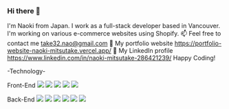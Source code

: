 ### Hi there 👋
I'm Naoki from Japan. I work as a full-stack developer based in Vancouver.
I'm working on various e-commerce websites using Shopify.
📫 Feel free to contact me take32.nao@gmail.com
🔗 My portfolio website https://portfolio-website-naoki-mitsutake.vercel.app/
🔗 My LinkedIn profile https://www.linkedin.com/in/naoki-mitsutake-286421239/
Happy Coding!

-Technology-

Front-End
<img src="https://img.shields.io/badge/-Html5-f2f2f2.svg?logo=html5&style=for-the-badge">
<img src="https://img.shields.io/badge/-Css3-1572B6.svg?logo=css3&style=for-the-badge">
<img src="https://img.shields.io/badge/-Javascript-f2f2f2.svg?logo=javascript&style=for-the-badge">
<img src="https://img.shields.io/badge/-React-f2f2f2.svg?logo=react&style=for-the-badge">
<img src="https://img.shields.io/badge/-Shopify-F2F2F2.svg?logo=Shopify&style=for-the-badge">

Back-End
<img src="https://img.shields.io/badge/-Php-f2f2f2.svg?logo=php&style=for-the-badge">
<img src="https://img.shields.io/badge/-Node.js-f2f2f2.svg?logo=node.js&style=for-the-badge">
<img src="https://img.shields.io/badge/-Express-111111.svg?logo=Express&style=for-the-badge">
<img src="https://img.shields.io/badge/-Laravel-111111.svg?logo=laravel&style=for-the-badge">
<img src="https://img.shields.io/badge/-Mysql-111111.svg?logo=mysql&style=for-the-badge">
<img src="https://img.shields.io/badge/-Mongodb-111111.svg?logo=mongodb&style=for-the-badge">
